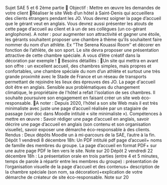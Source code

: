 Sujet SAE 5 et 6
2ème partie
 Objectif : Mettre en œuvre les demandes de votre client
Réaliser le site Web d’un hôtel à Saint-Denis qui accueillera des clients étrangers pendant les
JO. Vous devrez soigner la page d’accueil que le gérant veut en anglais. Vous devrez aussi
présenter les atouts de cette page d’accueil au client et à un de ses collègues (un co-gérant
anglophone).
A noter : pour augmenter son attractivité et gagner une étoile, les gérants souhaitent proposer
une chambre à thème qu’ils souhaitent faire nommer du nom d’un athlète. Ex ‘’The Serena
Kouassi Room’’ et décorer en fonction de l’athlète, de son sport. Le site devra proposer une
présentation attractive de cette chambre spéciale. A vous d’être créatif dans la décoration par
exemple !
 Besoins détaillés :
Un site qui mettra en avant son offre : un excellent accueil, des chambres simples, mais
propres et confortables, une chambre spéciale du nom d’un athlète et surtout une très grande
proximité avec le Stade de France et un réseau de transports permettant de rejoindre les lieux
des épreuves des JO. La page d'accueil doit être en anglais. Sensible aux problématiques du
changement climatique, le propriétaire de l'hôtel a refait l'isolation de ses chambres. Il souhaite
poursuivre son engagement en faisant créer un site web éco-responsable.
A noter : Depuis 2020, l’hôtel a son site Web mais il est très minimaliste avec juste une page
d’accueil réalisée par un stagiaire de passage (voir doc dans Moodle intitulé « site
minimaliste »).
Compétences à mettre en œuvre : Savoir rédiger une page d’accueil en anglais, savoir décrire
une page d’accueil en anglais (son contenu et son organisation visuelle), savoir exposer une
démarche éco-responsable à des clients.
Rendus : Deux dépôts Moodle un à mi-parcours de la SAE, l’autre à la fin.
Dépôt 1 vendredi 8 décembre 18h: Un PDF intitulé pdf page d’accueil+ noms de famille des
membres du groupe. La page d’accueil en format PDF+ sur une autre page PDF le lien vers le
site. Note sur 20
Dépôt 2 vendredi 22 décembre 18h : La présentation orale en trois parties (entre 4 et 5 minutes,
temps de parole à répartir entre les membres du groupe) : présentation de l’organisation visuelle
de la page d’accueil et des contenus+ description de la chambre spéciale (son nom, sa
décoration)+explication de votre démarche de créateur de site éco-responsable. Note sur 20

